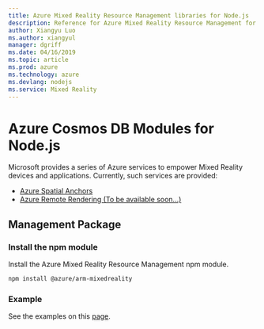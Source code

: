 ```yaml
---
title: Azure Mixed Reality Resource Management libraries for Node.js
description: Reference for Azure Mixed Reality Resource Management for Node.js
author: Xiangyu Luo
ms.author: xiangyul
manager: dgriff
ms.date: 04/16/2019
ms.topic: article
ms.prod: azure
ms.technology: azure
ms.devlang: nodejs
ms.service: Mixed Reality
---
```


# Azure Cosmos DB Modules for Node.js

Microsoft provides a series of Azure services to empower Mixed Reality devices and applications. Currently, such services are provided:

* [Azure Spatial Anchors](https://azure.microsoft.com/en-us/services/spatial-anchors/)
* [Azure Remote Rendering (To be available soon...)](https://azure.microsoft.com/en-us/services/remote-rendering/)

## Management Package

### Install the npm module 

Install the Azure Mixed Reality Resource Management npm module.

```bash
npm install @azure/arm-mixedreality
```

### Example

See the examples on this [page](https://www.npmjs.com/package/@azure/arm-mixedreality).
